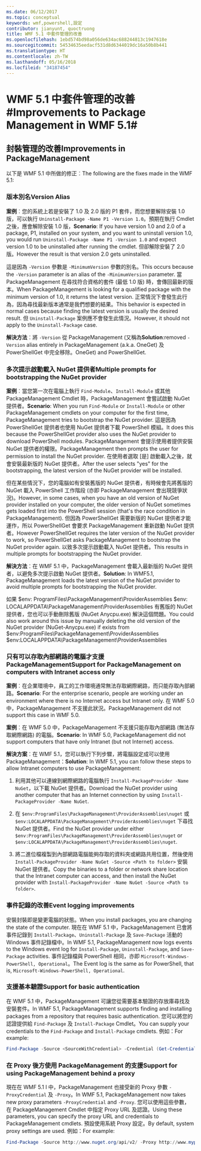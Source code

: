 ```yaml
---
ms.date: 06/12/2017
ms.topic: conceptual
keywords: wmf,powershell,設定
contributor: jianyunt, quoctruong
title: WMF 5.1 中套件管理的改善
ms.openlocfilehash: 1ebd574bd98a056de634ac688244813c1947618e
ms.sourcegitcommit: 54534635eedacf531d8d6344019dc16a50b8b441
ms.translationtype: HT
ms.contentlocale: zh-TW
ms.lasthandoff: 05/16/2018
ms.locfileid: "34187454"
---
```

# <a name="improvements-to-package-management-in-wmf-51"></a><span data-ttu-id="36501-103">WMF 5.1 中套件管理的改善#</span><span class="sxs-lookup"><span data-stu-id="36501-103">Improvements to Package Management in WMF 5.1#</span></span>

## <a name="improvements-in-packagemanagement"></a><span data-ttu-id="36501-104">封裝管理的改善</span><span class="sxs-lookup"><span data-stu-id="36501-104">Improvements in PackageManagement</span></span> ##
<span data-ttu-id="36501-105">以下是 WMF 5.1 中所做的修正︰</span><span class="sxs-lookup"><span data-stu-id="36501-105">The following are the fixes made in the WMF 5.1:</span></span>

### <a name="version-alias"></a><span data-ttu-id="36501-106">版本別名</span><span class="sxs-lookup"><span data-stu-id="36501-106">Version Alias</span></span>

<span data-ttu-id="36501-107">**案例**︰您的系統上若是安裝了 1.0 及 2.0 版的 P1 套件，而您想要解除安裝 1.0 版，可以執行 `Uninstall-Package -Name P1 -Version 1.0`。預期在執行 Cmdlet 之後，應會解除安裝 1.0 版，</span><span class="sxs-lookup"><span data-stu-id="36501-107">**Scenario**: If you have version 1.0 and 2.0 of a package, P1, installed on your system, and you want to uninstall version 1.0, you would run `Uninstall-Package -Name P1 -Version 1.0` and expect version 1.0 to be uninstalled after running the cmdlet.</span></span> <span data-ttu-id="36501-108">但卻解除安裝了 2.0 版。</span><span class="sxs-lookup"><span data-stu-id="36501-108">However the result is that version 2.0 gets uninstalled.</span></span>

<span data-ttu-id="36501-109">這是因為 `-Version` 參數是 `-MinimumVersion` 參數的別名。</span><span class="sxs-lookup"><span data-stu-id="36501-109">This occurs because the `-Version` parameter is an alias of the `-MinimumVersion` parameter.</span></span> <span data-ttu-id="36501-110">當 PackageManagement 在尋找符合資格的套件 (最低 1.0 版) 時，會傳回最新的版本。</span><span class="sxs-lookup"><span data-stu-id="36501-110">When PackageManagement is looking for a qualified package with the minimum version of 1.0, it returns the latest version.</span></span> <span data-ttu-id="36501-111">正常情況下會發生此行為，因為尋找最新版本通常是我們想要的結果。</span><span class="sxs-lookup"><span data-stu-id="36501-111">This behavior is expected in normal cases because finding the latest version is usually the desired result.</span></span> <span data-ttu-id="36501-112">但 `Uninstall-Package` 案例應不會發生此情況。</span><span class="sxs-lookup"><span data-stu-id="36501-112">However, it should not apply to the `Uninstall-Package` case.</span></span>

<span data-ttu-id="36501-113">**解決方法**︰將 `-Version` 從 PackageManagement (又稱為</span><span class="sxs-lookup"><span data-stu-id="36501-113">**Solution**:removed `-Version` alias entirely in PackageManagement (a.k.a.</span></span> <span data-ttu-id="36501-114">OneGet) 及 PowerShellGet 中完全移除。</span><span class="sxs-lookup"><span data-stu-id="36501-114">OneGet) and PowerShellGet.</span></span>

### <a name="multiple-prompts-for-bootstrapping-the-nuget-provider"></a><span data-ttu-id="36501-115">多次提示啟動載入 NuGet 提供者</span><span class="sxs-lookup"><span data-stu-id="36501-115">Multiple prompts for bootstrapping the NuGet provider</span></span>

<span data-ttu-id="36501-116">**案例**︰當您第一次在電腦上執行 `Find-Module`、`Install-Module` 或其他 PackageManagement Cmdlet 時，PackageManagement 會嘗試啟動 NuGet 提供者。</span><span class="sxs-lookup"><span data-stu-id="36501-116">**Scenario**: When you run `Find-Module` or `Install-Module` or other PackageManagement cmdlets on your computer for the first time, PackageManagement tries to bootstrap the NuGet provider.</span></span> <span data-ttu-id="36501-117">這是因為 PowerShellGet 提供者也使用 NuGet 提供者下載 PowerShell 模組。</span><span class="sxs-lookup"><span data-stu-id="36501-117">It does this because the PowerShellGet provider also uses the NuGet provider to download PowerShell modules.</span></span> <span data-ttu-id="36501-118">PackageManagement 會提示使用者提供安裝 NuGet 提供者的權限。</span><span class="sxs-lookup"><span data-stu-id="36501-118">PackageManagement then prompts the user for permission to install the NuGet provider.</span></span> <span data-ttu-id="36501-119">在使用者選取 [是] 啟動載入之後，就會安裝最新版的 NuGet 提供者。</span><span class="sxs-lookup"><span data-stu-id="36501-119">After the user selects "yes" for the bootstrapping, the latest version of the NuGet provider will be installed.</span></span>

<span data-ttu-id="36501-120">但在某些情況下，您的電腦如有安裝舊版的 NuGet 提供者，有時候會先將舊版的 NuGet 載入 PowerShell 工作階段 (亦即 PackageManagement 會出現競爭狀況)。</span><span class="sxs-lookup"><span data-stu-id="36501-120">However, in some cases, when you have an old version of NuGet provider installed on your computer, the older version of NuGet sometimes gets loaded first into the PowerShell session (that's the race condition in PackageManagement).</span></span> <span data-ttu-id="36501-121">但因為 PowerShellGet 需要新版的 NuGet 提供者才能運作，所以 PowerShellGet 會要求 PackageManagement 重新啟動 NuGet 提供者。</span><span class="sxs-lookup"><span data-stu-id="36501-121">However PowerShellGet requires the later version of the NuGet provider to work, so PowerShellGet asks PackageManagement to bootstrap the NuGet provider again.</span></span> <span data-ttu-id="36501-122">以致多次提示啟動載入 NuGet 提供者。</span><span class="sxs-lookup"><span data-stu-id="36501-122">This results in multiple prompts for bootstrapping the NuGet provider.</span></span>

<span data-ttu-id="36501-123">**解決方法**︰在 WMF 5.1 中，PackageManagement 會載入最新版的 NuGet 提供者，以避免多次提示啟動 NuGet 提供者。</span><span class="sxs-lookup"><span data-stu-id="36501-123">**Solution**: In WMF5.1, PackageManagement loads the latest version of the NuGet provider to avoid multiple prompts for bootstrapping the NuGet provider.</span></span>

<span data-ttu-id="36501-124">如果 $env: ProgramFiles\PackageManagement\ProviderAssemblies $env: LOCALAPPDATA\PackageManagement\ProviderAssemblies 有舊版的 NuGet 提供者，您也可以手動刪除舊版 (NuGet Anycpu.exe) 解決這個問題。</span><span class="sxs-lookup"><span data-stu-id="36501-124">You could also work around this issue by manually deleting the old version of the NuGet provider (NuGet-Anycpu.exe) if exists from $env:ProgramFiles\PackageManagement\ProviderAssemblies $env:LOCALAPPDATA\PackageManagement\ProviderAssemblies</span></span>


### <a name="support-for-packagemanagement-on-computers-with-intranet-access-only"></a><span data-ttu-id="36501-125">只有可以存取內部網路的電腦才支援 PackageManagement</span><span class="sxs-lookup"><span data-stu-id="36501-125">Support for PackageManagement on computers with Intranet access only</span></span>

<span data-ttu-id="36501-126">**案例**︰在企業環境中，員工的工作環境通常無法存取網際網路，而只能存取內部網路。</span><span class="sxs-lookup"><span data-stu-id="36501-126">**Scenario**: For the enterprise scenario, people are working under an environment where there is no Internet access but Intranet only.</span></span> <span data-ttu-id="36501-127">在 WMF 5.0 中，PackageManagement 不支援此狀況。</span><span class="sxs-lookup"><span data-stu-id="36501-127">PackageManagement did not support this case in WMF 5.0.</span></span>

<span data-ttu-id="36501-128">**案例**︰在 WMF 5.0 中，PackageManagement 不支援只能存取內部網路 (無法存取網際網路) 的電腦。</span><span class="sxs-lookup"><span data-stu-id="36501-128">**Scenario**: In WMF 5.0, PackageManagement did not support computers that have only Intranet (but not Internet) access.</span></span>

<span data-ttu-id="36501-129">**解決方案**︰在 WMF 5.1，您可以執行下列步驟，將電腦設定成可以使用 PackageManagement：</span><span class="sxs-lookup"><span data-stu-id="36501-129">**Solution**: In WMF 5.1, you can follow these steps to allow Intranet computers to use PackageManagement:</span></span>

1. <span data-ttu-id="36501-130">利用其他可以連線到網際網路的電腦執行 `Install-PackageProvider -Name NuGet`，以下載 NuGet 提供者。</span><span class="sxs-lookup"><span data-stu-id="36501-130">Download the NuGet provider using another computer that has an Internet connection by using `Install-PackageProvider -Name NuGet`.</span></span>

2. <span data-ttu-id="36501-131">在 `$env:ProgramFiles\PackageManagement\ProviderAssemblies\nuget` 或 `$env:LOCALAPPDATA\PackageManagement\ProviderAssemblies\nuget` 下尋找 NuGet 提供者。</span><span class="sxs-lookup"><span data-stu-id="36501-131">Find the NuGet provider under either `$env:ProgramFiles\PackageManagement\ProviderAssemblies\nuget`  or  `$env:LOCALAPPDATA\PackageManagement\ProviderAssemblies\nuget`.</span></span>

3. <span data-ttu-id="36501-132">將二進位檔複製到內部網路電腦能夠存取的資料夾或網路共用位置，然後使用 `Install-PackageProvider -Name NuGet -Source <Path to folder>` 安裝 NuGet 提供者。</span><span class="sxs-lookup"><span data-stu-id="36501-132">Copy the binaries to a folder or network share location that the Intranet computer can access, and then install the NuGet provider with `Install-PackageProvider -Name NuGet -Source <Path to folder>`.</span></span>


### <a name="event-logging-improvements"></a><span data-ttu-id="36501-133">事件記錄的改善</span><span class="sxs-lookup"><span data-stu-id="36501-133">Event logging improvements</span></span>

<span data-ttu-id="36501-134">安裝封裝即是變更電腦的狀態。</span><span class="sxs-lookup"><span data-stu-id="36501-134">When you install packages, you are changing the state of the computer.</span></span> <span data-ttu-id="36501-135">現在在 WMF 5.1 中，PackageManagement 已會將事件記錄到 `Install-Package`、`Uninstall-Package` 及 `Save-Package` 活動的 Windows 事件記錄檔中。</span><span class="sxs-lookup"><span data-stu-id="36501-135">In WMF 5.1, PackageManagement now logs events to the Windows event log for `Install-Package`, `Uninstall-Package`, and `Save-Package` activities.</span></span> <span data-ttu-id="36501-136">事件記錄檔與 PowerShell 相同，亦即 `Microsoft-Windows-PowerShell, Operational`。</span><span class="sxs-lookup"><span data-stu-id="36501-136">The Event log  is the same as for PowerShell, that is, `Microsoft-Windows-PowerShell, Operational`.</span></span>

### <a name="support-for-basic-authentication"></a><span data-ttu-id="36501-137">支援基本驗證</span><span class="sxs-lookup"><span data-stu-id="36501-137">Support for basic authentication</span></span>

<span data-ttu-id="36501-138">在 WMF 5.1 中，PackageManagement 可讓您從需要基本驗證的存放庫尋找及安裝套件。</span><span class="sxs-lookup"><span data-stu-id="36501-138">In WMF 5.1, PackageManagement supports finding and installing packages from a repository that requires basic authentication.</span></span> <span data-ttu-id="36501-139">您可以將您的認證提供給 `Find-Package` 及 `Install-Package` Cmdlet。</span><span class="sxs-lookup"><span data-stu-id="36501-139">You can supply your credentials to the `Find-Package` and `Install-Package` cmdlets.</span></span> <span data-ttu-id="36501-140">例如：</span><span class="sxs-lookup"><span data-stu-id="36501-140">For example:</span></span>

``` PowerShell
Find-Package -Source <SourceWithCredential> -Credential (Get-Credential)
```
### <a name="support-for-using-packagemanagement-behind-a-proxy"></a><span data-ttu-id="36501-141">在 Proxy 後方使用 PackageManagement 的支援</span><span class="sxs-lookup"><span data-stu-id="36501-141">Support for using PackageManagement behind a proxy</span></span>

<span data-ttu-id="36501-142">現在在 WMF 5.1 l 中，PackageManagement 也接受新的 Proxy 參數 `-ProxyCredential` 及 `-Proxy`。</span><span class="sxs-lookup"><span data-stu-id="36501-142">In WMF 5.1, PackageManagement now takes new proxy parameters `-ProxyCredential` and `-Proxy`.</span></span> <span data-ttu-id="36501-143">您可以使用這些參數，在 PackageManagement Cmdlet 中指定 Proxy URL 及認證。</span><span class="sxs-lookup"><span data-stu-id="36501-143">Using these parameters, you can specify the proxy URL and credentials to PackageManagement cmdlets.</span></span> <span data-ttu-id="36501-144">預設使用系統 Proxy 設定。</span><span class="sxs-lookup"><span data-stu-id="36501-144">By default, system proxy settings are used.</span></span> <span data-ttu-id="36501-145">例如：</span><span class="sxs-lookup"><span data-stu-id="36501-145">For example:</span></span>

``` PowerShell
Find-Package -Source http://www.nuget.org/api/v2/ -Proxy http://www.myproxyserver.com -ProxyCredential (Get-Credential)
```
